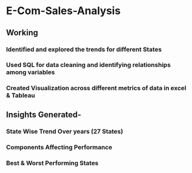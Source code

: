 # E-Com-Sales-Analysis

## Working
### Identified and explored the trends for different States
### Used SQL for data cleaning and identifying relationships among variables
### Created Visualization across different metrics of data in excel & Tableau

## Insights Generated-
### State Wise Trend Over years (27 States)
### Components Affecting Performance
### Best & Worst Performing States
